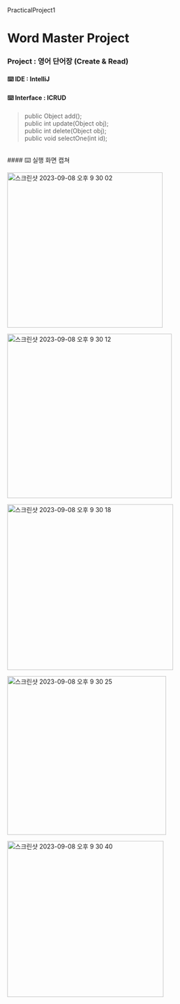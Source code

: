 PracticalProject1
# Word Master Project

### Project : 영어 단어장 (Create & Read)
#### ⌨️ IDE : IntelliJ 
#### ⌨️ Interface : ICRUD <br>
>   public Object add(); <br>
    public int update(Object obj); <br>
    public int delete(Object obj); <br>
    public void selectOne(int id); <br> 
<br>
#### ⌨️ 실행 화면 캡쳐
    
<img width="356" alt="스크린샷 2023-09-08 오후 9 30 02" src="https://github.com/s1mjane/ossTeam/assets/100616572/9b959096-0d43-45c0-9032-a2004fa1bed8"> <br>

<img width="377" alt="스크린샷 2023-09-08 오후 9 30 12" src="https://github.com/s1mjane/ossTeam/assets/100616572/d414e42b-53d4-4687-ad94-21e032a3f4f9"> <br>

<img width="380" alt="스크린샷 2023-09-08 오후 9 30 18" src="https://github.com/s1mjane/ossTeam/assets/100616572/4e978a0c-c25f-4499-9d42-8c670bd50541"> <br>

<img width="364" alt="스크린샷 2023-09-08 오후 9 30 25" src="https://github.com/s1mjane/ossTeam/assets/100616572/54b1ef9f-2286-43b4-b4db-9131aa544f94"> <br>

<img width="358" alt="스크린샷 2023-09-08 오후 9 30 40" src="https://github.com/s1mjane/ossTeam/assets/100616572/c81aefaf-823e-4747-8a5d-614dd17ce030">


